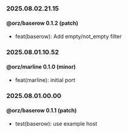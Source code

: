 ### 2025.08.02.21.15

#### @orz/baserow 0.1.2 (patch)

- feat(baserow): Add empty/not_empty filter

### 2025.08.01.10.52

#### @orz/marline 0.1.0 (minor)

- feat(marline): initial port

### 2025.08.01.00.00

#### @orz/baserow 0.1.1 (patch)

- test(baserow): use example host

